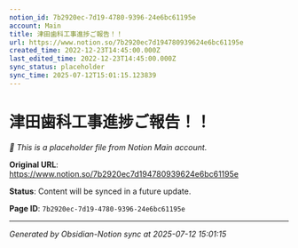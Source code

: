 ```yaml
---
notion_id: 7b2920ec-7d19-4780-9396-24e6bc61195e
account: Main
title: 津田歯科工事進捗ご報告！！
url: https://www.notion.so/7b2920ec7d194780939624e6bc61195e
created_time: 2022-12-23T14:45:00.000Z
last_edited_time: 2022-12-23T14:45:00.000Z
sync_status: placeholder
sync_time: 2025-07-12T15:01:15.123839
---
```


# 津田歯科工事進捗ご報告！！

*🔄 This is a placeholder file from Notion Main account.*

**Original URL**: https://www.notion.so/7b2920ec7d194780939624e6bc61195e

**Status**: Content will be synced in a future update.

**Page ID**: `7b2920ec-7d19-4780-9396-24e6bc61195e`

---

*Generated by Obsidian-Notion sync at 2025-07-12 15:01:15*

